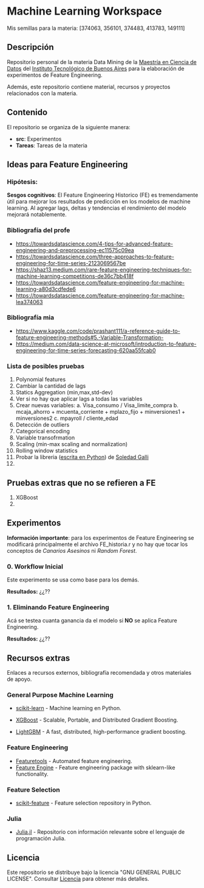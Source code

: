 # Machine Learning Workspace

Mis semillas para la materia: [374063, 356101, 374483, 413783, 149111]

## Descripción

Repositorio personal de la materia Data Mining de la [Maestría en Ciencia de Datos](https://www.itba.edu.ar/posgrado/especializacion-en-ciencia-de-datos/ "MCD Homepage") del [Instituto Tecnológico de Buenos Aires](https://www.itba.edu.ar/ "ITBA Homepage") para la elaboración de experimentos de Feature Engineering.  

Además, este repositorio contiene material, recursos y proyectos relacionados con la materia.

## Contenido

El repositorio se organiza de la siguiente manera:

- **src**: Experimentos
- **Tareas**: Tareas de la materia

## Ideas para Feature Engineering

### Hipótesis:
**Sesgos cognitivos**: El Feature Engineering Historico (FE) es tremendamente útil para mejorar los resultados de predicción en los modelos de machine learning. Al agregar lags, deltas y tendencias el rendimiento del modelo mejorará notablemente.

### Bibliografía del profe
- https://towardsdatascience.com/4-tips-for-advanced-feature-engineering-and-preprocessing-ec11575c09ea
- https://towardsdatascience.com/three-approaches-to-feature-engineering-for-time-series-2123069567be
- https://shaz13.medium.com/rare-feature-engineering-techniques-for-machine-learning-competitions-de36c7bb418f
- https://towardsdatascience.com/feature-engineering-for-machine-learning-a80d3cdfede6
- https://towardsdatascience.com/feature-engineering-for-machine-lea374063

### Bibliografía mia
- https://www.kaggle.com/code/prashant111/a-reference-guide-to-feature-engineering-methods#5.-Variable-Transformation-
- https://medium.com/data-science-at-microsoft/introduction-to-feature-engineering-for-time-series-forecasting-620aa55fcab0

### Lista de posibles pruebas

1. Polynomial features
2. Cambiar la cantidad de lags
3. Statics Aggregation (min,max,std-dev)
4. Ver si no hay que aplicar lags a todas las variables
5. Crear nuevas variables:
   a. Visa_consumo / Visa_limite_compra
   b. mcaja_ahorro + mcuenta_corriente + mplazo_fijo + minversiones1 + minversiones2
   c. mpayroll / cliente_edad
6. Detección de outliers
7. Categorical encoding
8. Variable transofrmation
9. Scaling (min-max scaling and normalization)
10. Rolling window statistics
11. Probar la libreria ([escrita en Python](https://github.com/feature-engine/feature_engine)) de [Soledad Galli](https://github.com/solegalli)
12. 

## Pruebas extras que no se refieren a FE

1. XGBoost
2.

## Experimentos

**Información importante**: para los experimentos de Feature Engineering se modificará principalmente el archivo FE_historia.r y no hay que tocar los conceptos de *Canarios Asesinos* ni *Random Forest*.

### 0. Workflow Inicial

Este experimento se usa como base para los demás. 

**Resultados:** ¿¿??

### 1. Eliminando Feature Engineering

Acá se testea cuanta ganancia da el modelo si **NO** se aplica Feature Engineering.

**Resultados:** ¿¿??

## Recursos extras

Enlaces a recursos externos, bibliografía recomendada y otros materiales de apoyo.

### General Purpose Machine Learning
* [scikit-learn](http://scikit-learn.org/stable/) - Machine learning en Python.

* [XGBoost](https://github.com/dmlc/xgboost) - Scalable, Portable, and Distributed Gradient Boosting.
* [LightGBM](https://github.com/Microsoft/LightGBM) - A fast, distributed, high-performance gradient boosting.

### Feature Engineering
* [Featuretools](https://github.com/Featuretools/featuretools) - Automated feature engineering.
* [Feature Engine](https://github.com/feature-engine/feature_engine) - Feature engineering package with sklearn-like functionality.

### Feature Selection
* [scikit-feature](https://github.com/jundongl/scikit-feature) - Feature selection repository in Python.

### Julia
* [Julia.jl](https://github.com/svaksha/Julia.jl#readme) - Repositorio con información relevante sobre el lenguaje de programación Julia.

## Licencia

Este repositorio se distribuye bajo la licencia "GNU GENERAL PUBLIC LICENSE". Consultar [Licencia](./LICENSE) para obtener más detalles.